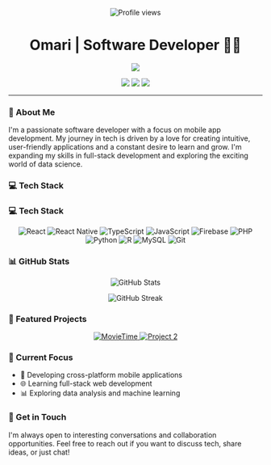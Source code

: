 <p align="center">
  <img src="https://komarev.com/ghpvc/?username=Kojo-Jr&color=blueviolet&style=flat-square&label=Profile+Views" alt="Profile views" />
</p>

<h1 align="center">Omari <!--Eben -->| Software Developer 👨‍💻</h1>

<p align="center">
  <img src="https://readme-typing-svg.herokuapp.com?lines=Mobile+App+Developer;Full-Stack+Enthusiast;Data+Science+Explorer&center=true&width=380&height=45">
</p>

<p align="center">
  <a href="mailto:omarieben7@gmail.com"><img src="https://img.shields.io/badge/Email-D14836?style=for-the-badge&logo=gmail&logoColor=white"/></a>
  <a href="https://www.linkedin.com/in/eben-omari-072923167/"><img src="https://img.shields.io/badge/LinkedIn-0077B5?style=for-the-badge&logo=linkedin&logoColor=white"/></a>
  <a href="https://twitter.com/tweetsfromslick"><img src="https://img.shields.io/badge/Twitter-1DA1F2?style=for-the-badge&logo=twitter&logoColor=white"/></a>
</p>

---

### 🚀 About Me

I'm a passionate software developer with a focus on mobile app development. My journey in tech is driven by a love for creating intuitive, user-friendly applications and a constant desire to learn and grow. I'm expanding my skills in full-stack development and exploring the exciting world of data science.

### 💻 Tech Stack

### 💻 Tech Stack

<p align="center">
  <img src="https://img.shields.io/badge/React-20232A?style=for-the-badge&logo=react&logoColor=61DAFB" alt="React"/>
  <img src="https://img.shields.io/badge/React_Native-20232A?style=for-the-badge&logo=react&logoColor=61DAFB" alt="React Native"/>
  <img src="https://img.shields.io/badge/TypeScript-3178C6?style=for-the-badge&logo=typescript&logoColor=white" alt="TypeScript"/>
  <img src="https://img.shields.io/badge/JavaScript-F7DF1E?style=for-the-badge&logo=javascript&logoColor=black" alt="JavaScript"/>
  <img src="https://img.shields.io/badge/Firebase-FFCA28?style=for-the-badge&logo=firebase&logoColor=black" alt="Firebase"/>
  <img src="https://img.shields.io/badge/PHP-777BB4?style=for-the-badge&logo=php&logoColor=white" alt="PHP"/>
  <img src="https://img.shields.io/badge/Python-3776AB?style=for-the-badge&logo=python&logoColor=white" alt="Python"/>
  <img src="https://img.shields.io/badge/R-276DC3?style=for-the-badge&logo=r&logoColor=white" alt="R"/>
  <img src="https://img.shields.io/badge/MySQL-4479A1?style=for-the-badge&logo=mysql&logoColor=white" alt="MySQL"/>
  <img src="https://img.shields.io/badge/Git-F05032?style=for-the-badge&logo=git&logoColor=white" alt="Git"/>
</p>

### 📊 GitHub Stats

<p align="center">
  <img src="https://github-readme-stats.vercel.app/api?username=Kojo-Jr&show_icons=true&theme=radical" alt="GitHub Stats" />
</p>

<p align="center">
  <img src="https://github-readme-streak-stats.herokuapp.com/?user=Kojo-Jr&theme=radical" alt="GitHub Streak" />
</p>

### 🌟 Featured Projects

<p align="center">
  <a href="https://github.com/Kojo-Jr/project1">
    <img src="https://github-readme-stats.vercel.app/api/pin/?username=Kojo-Jr&repo=MovieTime&theme=radical" alt="MovieTime" />
  </a>
  <a href="https://github.com/Kojo-Jr/project2">
    <img src="https://github-readme-stats.vercel.app/api/pin/?username=Kojo-Jr&repo=Data-Analysis-and-Model-Prediction-on-Patient-Data&theme=radical" alt="Project 2" />
  </a>
</p>

### 🌱 Current Focus

- 📱 Developing cross-platform mobile applications
- 🌐 Learning full-stack web development
- 📊 Exploring data analysis and machine learning

### 💬 Get in Touch

I'm always open to interesting conversations and collaboration opportunities. Feel free to reach out if you want to discuss tech, share ideas, or just chat!

